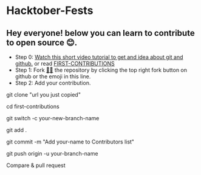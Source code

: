# Hacktober-Fests

## Hey everyone! below you can learn to contribute to open source 😊.

- Step 0: [Watch this short video tutorial to get and idea about git and github.](https://www.youtube.com/watch?v=8Dd7KRpKeaE&ab_channel=CoderCoder)
  or read [FIRST-CONTRIBUTIONS](https://github.com/firstcontributions/first-contributions)
- Step 1: Fork [👨‍💻](https://github.com/ShankarLohar/Hactober-Fests/fork) the repository by clicking the top right fork button on github or the emoji in this line.
- Step 2: Add your contribution.



git clone "url you just copied"

cd first-contributions

git switch -c your-new-branch-name

git add .

git commit -m "Add your-name to Contributors list"

git push origin -u your-branch-name




Compare & pull request
